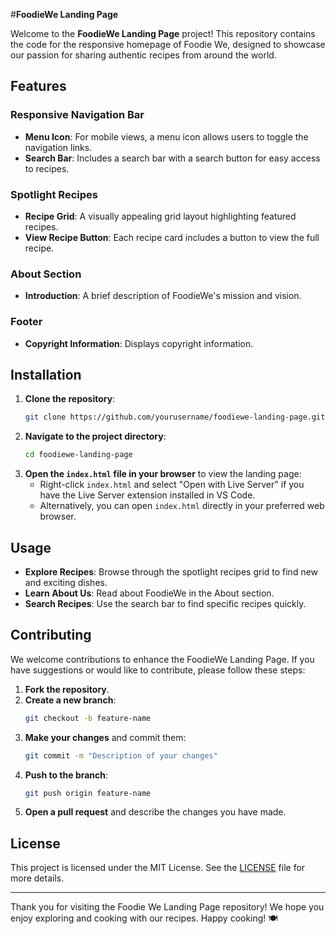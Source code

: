 #**FoodieWe Landing Page**

Welcome to the **FoodieWe Landing Page** project! This repository contains the code for the responsive homepage of Foodie We, designed to showcase our passion for sharing authentic recipes from around the world.

## Features

### Responsive Navigation Bar
- **Menu Icon**: For mobile views, a menu icon allows users to toggle the navigation links.
- **Search Bar**: Includes a search bar with a search button for easy access to recipes.

### Spotlight Recipes
- **Recipe Grid**: A visually appealing grid layout highlighting featured recipes.
- **View Recipe Button**: Each recipe card includes a button to view the full recipe.

### About Section
- **Introduction**: A brief description of FoodieWe's mission and vision.

### Footer
- **Copyright Information**: Displays copyright information.

## Installation

1. **Clone the repository**:
   ```bash
   git clone https://github.com/yourusername/foodiewe-landing-page.git
   ```
2. **Navigate to the project directory**:
   ```bash
   cd foodiewe-landing-page
   ```
3. **Open the `index.html` file in your browser** to view the landing page:
   - Right-click `index.html` and select "Open with Live Server" if you have the Live Server extension installed in VS Code.
   - Alternatively, you can open `index.html` directly in your preferred web browser.

## Usage

- **Explore Recipes**: Browse through the spotlight recipes grid to find new and exciting dishes.
- **Learn About Us**: Read about FoodieWe in the About section.
- **Search Recipes**: Use the search bar to find specific recipes quickly.

## Contributing

We welcome contributions to enhance the FoodieWe Landing Page. If you have suggestions or would like to contribute, please follow these steps:

1. **Fork the repository**.
2. **Create a new branch**:
   ```bash
   git checkout -b feature-name
   ```
3. **Make your changes** and commit them:
   ```bash
   git commit -m "Description of your changes"
   ```
4. **Push to the branch**:
   ```bash
   git push origin feature-name
   ```
5. **Open a pull request** and describe the changes you have made.

## License

This project is licensed under the MIT License. See the [LICENSE](LICENSE) file for more details.

---

Thank you for visiting the Foodie We Landing Page repository! We hope you enjoy exploring and cooking with our recipes. Happy cooking! 🍽️
